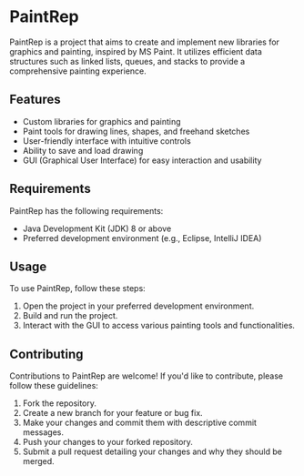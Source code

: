<!DOCTYPE html>
<html>
<body>
  <h1>PaintRep</h1>

  <p>
    PaintRep is a project that aims to create and implement new libraries for graphics and painting, inspired by MS Paint. It utilizes efficient data structures such as linked lists, queues, and stacks to provide a comprehensive painting experience.
  </p>

  <h2>Features</h2>
  <ul>
    <li>Custom libraries for graphics and painting</li>
    <li>Paint tools for drawing lines, shapes, and freehand sketches</li>
    <li>User-friendly interface with intuitive controls</li>
    <li>Ability to save and load drawing</li>
    <li>GUI (Graphical User Interface) for easy interaction and usability</li>
  </ul>


  <h2>Requirements</h2>
  <p>
    PaintRep has the following requirements:
  </p>
  <ul>
    <li>Java Development Kit (JDK) 8 or above</li>
    <li>Preferred development environment (e.g., Eclipse, IntelliJ IDEA)</li>
  </ul>

  <h2>Usage</h2>
  <p>
    To use PaintRep, follow these steps:
  </p>
  <ol>
    <li>Open the project in your preferred development environment.</li>
    <li>Build and run the project.</li>
    <li>Interact with the GUI to access various painting tools and functionalities.</li>
  </ol>

  <h2>Contributing</h2>
  <p>
    Contributions to PaintRep are welcome! If you'd like to contribute, please follow these guidelines:
  </p>
  <ol>
    <li>Fork the repository.</li>
    <li>Create a new branch for your feature or bug fix.</li>
    <li>Make your changes and commit them with descriptive commit messages.</li>
    <li>Push your changes to your forked repository.</li>
    <li>Submit a pull request detailing your changes and why they should be merged.</li>
  </ol>

</body>
</html>
